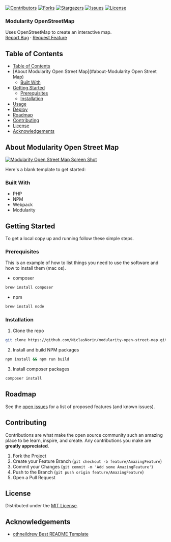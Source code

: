 <!-- SHIELDS -->
[![Contributors][contributors-shield]][contributors-url]
[![Forks][forks-shield]][forks-url]
[![Stargazers][stars-shield]][stars-url]
[![Issues][issues-shield]][issues-url]
[![License][license-shield]][license-url]

<h3>Modularity OpenStreetMap</h3>
<p>
  Uses OpenStreetMap to create an interactive map.
  <br />
  <a href="https://github.com/NiclasNorin/modularity-open-street-map/issues">Report Bug</a>
  ·
  <a href="https://github.com/NiclasNorin/modularity-open-street-map/issues">Request Feature</a>
</p>

## Table of Contents
- [Table of Contents](#table-of-contents)
- [About Modularity Open Street Map](#about-Modularity Open Street Map)
  - [Built With](#built-with)
- [Getting Started](#getting-started)
  - [Prerequisites](#prerequisites)
  - [Installation](#installation)
- [Usage](#usage)
- [Deploy](#deploy)
- [Roadmap](#roadmap)
- [Contributing](#contributing)
- [License](#license)
- [Acknowledgements](#acknowledgements)

## About Modularity Open Street Map

[![Modularity Open Street Map Screen Shot][product-screenshot]](https://example.com)

Here's a blank template to get started:

### Built With

* PHP
* NPM
* Webpack
* Modularity

## Getting Started

To get a local copy up and running follow these simple steps.

### Prerequisites

This is an example of how to list things you need to use the software and how to install them (mac os).
* composer
```sh
brew install composer
```
* npm
```sh
brew install node
```
### Installation

1. Clone the repo
```sh
git clone https://github.com/NiclasNorin/modularity-open-street-map.git
```
2. Install and build NPM packages
```sh
npm install && npm run build
```
3. Install composer packages
```sh
composer install
```

## Roadmap

See the [open issues][issues-url] for a list of proposed features (and known issues).

## Contributing

Contributions are what make the open source community such an amazing place to be learn, inspire, and create. Any contributions you make are **greatly appreciated**.

1. Fork the Project
2. Create your Feature Branch (`git checkout -b feature/AmazingFeature`)
3. Commit your Changes (`git commit -m 'Add some AmazingFeature'`)
4. Push to the Branch (`git push origin feature/AmazingFeature`)
5. Open a Pull Request

## License

Distributed under the [MIT License][license-url].

## Acknowledgements

- [othneildrew Best README Template](https://github.com/othneildrew/Best-README-Template)


<!-- MARKDOWN LINKS & IMAGES -->
<!-- https://www.markdownguide.org/basic-syntax/#reference-style-links -->
[contributors-shield]: https://img.shields.io/github/contributors/NiclasNorin/modularity-open-street-map.svg?style=flat-square
[contributors-url]: https://github.com/NiclasNorin/modularity-open-street-map/graphs/contributors
[forks-shield]: https://img.shields.io/github/forks/NiclasNorin/modularity-open-street-map.svg?style=flat-square
[forks-url]: https://github.com/NiclasNorin/modularity-open-street-map/network/members
[stars-shield]: https://img.shields.io/github/stars/NiclasNorin/modularity-open-street-map.svg?style=flat-square
[stars-url]: https://github.com/NiclasNorin/modularity-open-street-map/stargazers
[issues-shield]: https://img.shields.io/github/issues/NiclasNorin/modularity-open-street-map.svg?style=flat-square
[issues-url]: https://github.com/NiclasNorin/modularity-open-street-map/issues
[license-shield]: https://img.shields.io/github/license/NiclasNorin/modularity-open-street-map.svg?style=flat-square
[license-url]: https://raw.githubusercontent.com/NiclasNorin/modularity-open-street-map/master/LICENSE
[product-screenshot]: images/screenshot.png
